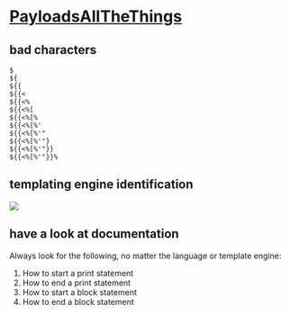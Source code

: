 # [PayloadsAllTheThings](https://github.com/swisskyrepo/PayloadsAllTheThings/tree/master/Server%20Side%20Template%20Injection)

## bad characters

```
$
${
${{
${{<
${{<%
${{<%[
${{<%[%
${{<%[%'
${{<%[%'"
${{<%[%'"}
${{<%[%'"}}
${{<%[%'"}}%
```

## templating engine identification

![](https://gblobscdn.gitbook.com/assets%2F-L_2uGJGU7AVNRcqRvEi%2F-M7O4Hp6bOFFkge_yq4G%2F-M7OCvxwZCiaP8Whx2fi%2Fimage.png)

## have a look at documentation

Always look for the following, no matter the language or template engine:

1. How to start a print statement
2. How to end a print statement
3. How to start a block statement
4. How to end a block statement
